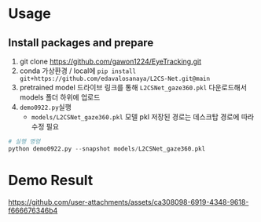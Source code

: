# Usage
## Install packages and prepare 
1. git clone https://github.com/gawon1224/EyeTracking.git
2. conda 가상환경 / local에 `pip install git+https://github.com/edavalosanaya/L2CS-Net.git@main`
3. pretrained model 드라이브 링크를 통해 `L2CSNet_gaze360.pkl` 다운로드해서 models 폴더 하위에 업로드
4. `demo0922.py`실행
    - `models/L2CSNet_gaze360.pkl` 모델 pkl 저장된 경로는 데스크탑 경로에 따라 수정 필요
```python
# 실행 명령
python demo0922.py --snapshot models/L2CSNet_gaze360.pkl
```
# Demo Result

https://github.com/user-attachments/assets/ca308098-6919-4348-9618-f666676346b4


